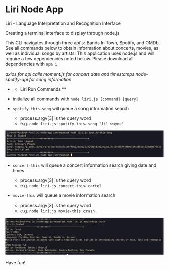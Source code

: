 # Liri Node App
Liri - Language Interpretation and Recognition Interface

Creating a terminal interface to display through node.js

This CLI navigates through three api's: Bands In Town, Spotify, and OMDb. See all commands below to obtain information about concerts, movies, as well as individual songs by artists. This application uses node.js and will require a few dependencies noted below. Please download all dependencies with `npm i`

*axios for api calls* 
*moment.js for concert date and timestamps*
*node-spotify-api for song information*

* - Liri Run Commands **
- initialize all commands with `node liri.js [command] [query]`

- `spotify-this-song` will queue a song information search
  - process.argv[3] is the query word  
  - e.g. `node liri.js spotify-this-song "lil wayne"`

![spotify-this-song](STSSS.png)
  
- `concert-this` will queue a concert information search giving date and times
  - process.argv[3] is the query word  
  - e.g. `node liri.js concert-this cartel`
  
- `movie-this` will queue a movie information search
  - process.argv[3] is the query word  
  - e.g. `node liri.js movie-this crash`
  
![movie-this](MTSS.png)

Have fun!
